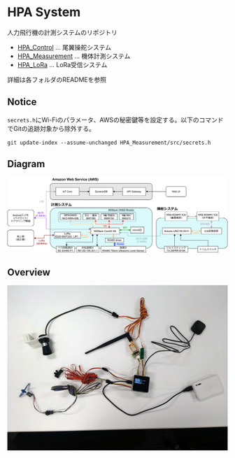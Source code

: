# HPA System

人力飛行機の計測システムのリポジトリ

- [HPA_Control](/HPA_Control) ... 尾翼操舵システム
- [HPA_Measurement](/HPA_Measurement) ... 機体計測システム
- [HPA_LoRa](/HPA_LoRa) ... LoRa受信システム

詳細は各フォルダのREADMEを参照

## Notice

`secrets.h`にWi-Fiのパラメータ、AWSの秘密鍵等を設定する。以下のコマンドでGitの追跡対象から除外する。

```
git update-index --assume-unchanged HPA_Measurement/src/secrets.h
```

## Diagram

![HPA.drawio](HPA.drawio.svg)

## Overview

![HPA.overview](hpa_overview.jpg)

